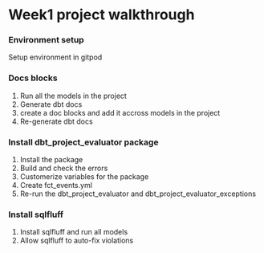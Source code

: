# Week1 project walkthrough

### Environment setup
Setup environment in gitpod

### Docs blocks
1. Run all the models in the project
2. Generate dbt docs
3. create a doc blocks and add it accross models in the project
4. Re-generate dbt docs

### Install dbt_project_evaluator package
1. Install the package
2. Build and check the errors
3. Customerize variables for the package
4. Create fct_events.yml
5. Re-run the dbt_project_evaluator and dbt_project_evaluator_exceptions

### Install sqlfluff
1. Install sqlfluff and run all models
2. Allow sqlfluff to auto-fix violations
